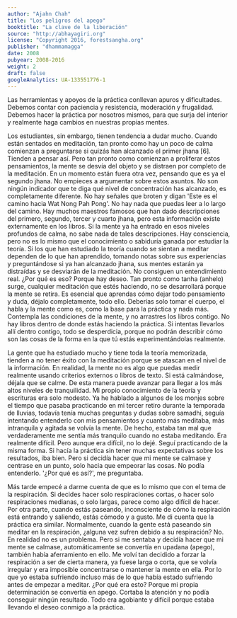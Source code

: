 ```yaml
---
author: "Ajahn Chah"
title: "Los peligros del apego"
booktitle: "La clave de la liberación"
source: "http://abhayagiri.org"
license: "Copyright 2016, forestsangha.org"
publisher: "dhammamagga"
date: 2008
pubyear: 2008-2016 
weight: 2
draft: false
googleAnalytics: UA-133551776-1
---
```


Las herramientas y apoyos de la práctica conllevan apuros y dificultades. Debemos contar con paciencia y resistencia, moderación y frugalidad. Debemos hacer la práctica por nosotros mismos, para que surja del interior y realmente haga cambios en nuestras propias mentes.  

Los estudiantes, sin embargo, tienen tendencia a dudar mucho. Cuando están sentados en meditación, tan pronto como hay un poco de calma comienzan a preguntarse si quizás han alcanzado el primer jhana [6]. Tienden a pensar así. Pero tan pronto como comienzan a proliferar estos pensamientos, la mente se desvía del objeto y se distraen por completo de la meditación. En un momento están fuera otra vez, pensando que es ya el segundo jhana. No empieces a argumentar sobre estos asuntos. No son ningún indicador que te diga qué nivel de concentración has alcanzado, es completamente diferente. No hay señales que broten y digan 'Este es el camino hacia Wat Nong Pah Pong'. No hay nada que puedas leer a lo largo del camino. Hay muchos maestros famosos que han dado descripciones del primero, segundo, tercer y cuarto jhana, pero esta información existe externamente en los libros. Si la mente ya ha entrado en esos niveles profundos de calma, no sabe nada de tales descripciones. Hay consciencia, pero no es lo mismo que el conocimiento o sabiduría ganada por estudiar la teoría. Si los que han estudiado la teoría cuando se sientan a meditar dependen de lo que han aprendido, tomando notas sobre sus experiencias y preguntándose si ya han alcanzado jhana, sus mentes estarán ya distraídas y se desviarán de la meditación. No consiguen un entendimiento real. ¿Por qué es eso? Porque hay deseo. Tan pronto como tanha (anhelo) surge, cualquier meditación que estés haciendo, no se desarrollará porque la mente se retira. Es esencial que aprendas cómo dejar todo pensamiento y duda, déjalo completamente, todo ello. Deberías solo tomar el cuerpo, el habla y la mente como es, como la base para la práctica y nada más. Contempla las condiciones de la mente, y no arrastres los libros contigo. No hay libros dentro de donde estás haciendo la práctica. Si intentas llevarlos allí dentro contigo, todo se desperdicia, porque no podrán describir cómo son las cosas de la forma en la que tú estás experimentándolas realmente.  

La gente que ha estudiado mucho y tiene toda la teoría memorizada, tienden a no tener éxito con la meditación porque se atascan en el nivel de la información. En realidad, la mente no es algo que puedas medir realmente usando criterios externos o libros de texto. Si está calmándose, déjala que se calme. De esta manera puede avanzar para llegar a los más altos niveles de tranquilidad. Mi propio conocimiento de la teoría y escrituras era solo modesto. Ya he hablado a algunos de los monjes sobre el tiempo que pasaba practicando en mi tercer retiro durante la temporada de lluvias, todavía tenía muchas preguntas y dudas sobre samadhi, seguía intentando entenderlo con mis pensamientos y cuanto más meditaba, más intranquila y agitada se volvía la mente. De hecho, estaba tan mal que verdaderamente me sentía más tranquilo cuando no estaba meditando. Era realmente difícil. Pero aunque era difícil, no lo dejé. Seguí practicando de la misma forma. Si hacía la práctica sin tener muchas expectativas sobre los resultados, iba bien. Pero si decidía hacer que mi mente se calmase y centrase en un punto, solo hacia que empeorar las cosas. No podía entenderlo. '¿Por qué es así?', me preguntaba.  

Más tarde empecé a darme cuenta de que es lo mismo que con el tema de la respiración. Si decides hacer solo respiraciones cortas, o hacer solo respiraciones medianas, o solo largas, parece como algo difícil de hacer. Por otra parte, cuando estás paseando, inconsciente de cómo la respiración está entrando y saliendo, estás cómodo y a gusto. Me di cuenta que la práctica era similar. Normalmente, cuando la gente está paseando sin meditar en la respiración, ¿alguna vez sufren debido a su respiración? No. En realidad no es un problema. Pero si me sentaba y decidía hacer que mi mente se calmase, automáticamente se convertía en upadana (apego), también había aferramiento en ello. Me volví tan decidido a forzar la respiración a ser de cierta manera, ya fuese larga o corta, que se volvía irregular y era imposible concentrarse o mantener la mente en ella. Por lo que yo estaba sufriendo incluso más de lo que había estado sufriendo antes de empezar a meditar. ¿Por qué era esto? Porque mi propia determinación se convertía en apego. Cortaba la atención y no podía conseguir ningún resultado. Todo era agobiante y difícil porque estaba llevando el deseo conmigo a la práctica.  
